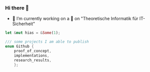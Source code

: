 ### Hi there 👋
- 🔭 I’m currently working on a :book: on "Theoretische Informatik für IT-Sicherheit"

```rust 
let &mut hias = &Some(1);

/// some projects I am able to publish
enum Github {
	proof_of_concept,
	implementations,
	research_results, 
	};
```

<!--
- 🌱 I’m currently learning ...
- 👯 I’m looking to collaborate on ...
- 🤔 I’m looking for help with ...
- 💬 Ask me about ...
- 📫 How to reach me: ...
- 😄 Pronouns: ...
- ⚡ Fun fact: ...
-->
